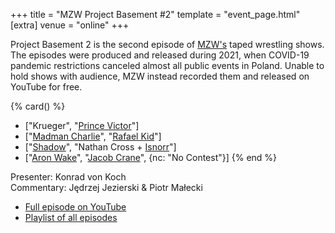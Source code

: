 +++
title = "MZW Project Basement #2"
template = "event_page.html"
[extra]
venue = "online"
+++

Project Basement 2 is the second episode of [MZW's](@/o/mzw.md) taped wrestling shows. The episodes were produced and released during 2021, when COVID-19 pandemic restrictions canceled almost all public events in Poland. Unable to hold shows with audience, MZW instead recorded them and released on YouTube for free.

{% card() %}
- ["Krueger", "[Prince Victor](@/w/vic-golden.md)"]
- ["[Madman Charlie](@/w/madman-charlie.md)", "[Rafael Kid](@/w/rafael-kid.md)"]
- ["[Shadow](@/w/shadow.md)", "Nathan Cross + [Isnorr](@/w/isnorr.md)"]
- ["[Aron Wake](@/w/aron-wake.md)", "[Jacob Crane](@/w/jacob-crane.md)", {nc: "No
      Contest"}]
{% end %}

Presenter: Konrad von Koch \
Commentary: Jędrzej Jezierski & Piotr Małecki

* [Full episode on YouTube](https://www.youtube.com/watch?v=diZ2HqIib0U)
* [Playlist of all episodes](https://www.youtube.com/playlist?list=PL9jkhNR2Sx8gOYpibA7twIBHV7w3iyLB2)
